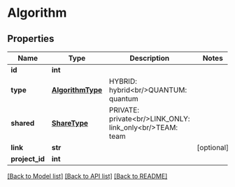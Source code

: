 # Algorithm


## Properties
Name | Type | Description | Notes
------------ | ------------- | ------------- | -------------
**id** | **int** |  | 
**type** | [**AlgorithmType**](AlgorithmType.md) | HYBRID: hybrid&lt;br/&gt;QUANTUM: quantum | 
**shared** | [**ShareType**](ShareType.md) | PRIVATE: private&lt;br/&gt;LINK_ONLY: link_only&lt;br/&gt;TEAM: team | 
**link** | **str** |  | [optional] 
**project_id** | **int** |  | 

[[Back to Model list]](../README.md#documentation-for-models) [[Back to API list]](../README.md#documentation-for-api-endpoints) [[Back to README]](../README.md)


